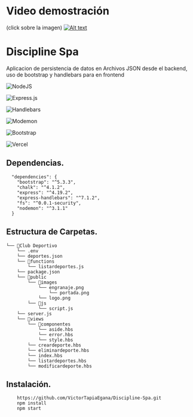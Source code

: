 
# Video demostración
(click sobre la imagen)
[![Alt text](https://www.atestrategiasysoluciones.com/wp-content/uploads/2020/08/El-v%C3%ADdeo-es-el-rey.jpg)](https://www.loom.com/share/09d971b1b8b34313be35c1a0c23c2b5a?sid=d05099b5-32bc-4251-9bab-896b34614910)
# Discipline Spa

Aplicacion de persistencia de datos en Archivos JSON desde el backend, uso de bootstrap y handlebars para en frontend

![NodeJS](https://img.shields.io/badge/node.js-6DA55F?style=for-the-badge&logo=node.js&logoColor=white)

![Express.js](https://img.shields.io/badge/express.js-%23404d59.svg?style=for-the-badge&logo=express&logoColor=%2361DAFB)

![Handlebars]( https://img.shields.io/badge/Handlebars.js-000000.svg?style=for-the-badge&logo=handlebarsdotjs&logoColor=white)

![Modemon](https://img.shields.io/badge/Nodemon-76D04B.svg?style=for-the-badge&logo=Nodemon&logoColor=white)

![Bootstrap](https://img.shields.io/badge/Bootstrap-7952B3.svg?style=for-the-badge&logo=Bootstrap&logoColor=white)

![Vercel](https://img.shields.io/badge/Vercel-000000.svg?style=for-the-badge&logo=Vercel&logoColor=white)
## Dependencias.

```
  "dependencies": {
    "bootstrap": "^5.3.3",
    "chalk": "^4.1.2",
    "express": "^4.19.2",
    "express-handlebars": "^7.1.2",
    "fs": "^0.0.1-security",
    "nodemon": "^3.1.1"
  }
```


## Estructura de Carpetas.


```
└── 📁Club Deportivo
    └── .env    
    └── deportes.json
    └── 📁functions
        └── listardeportes.js    
    └── package.json
    └── 📁public
        └── 📁images
            └── engranaje.png            
                └── portada.png
            └── logo.png
        └── 📁js
            └── script.js    
    └── server.js
    └── 📁views
        └── 📁componentes
            └── aside.hbs
            └── error.hbs
            └── style.hbs
        └── creardeporte.hbs
        └── eliminardeporte.hbs
        └── index.hbs
        └── listardeportes.hbs
        └── modificardeporte.hbs

```

## Instalación.

```
    https://github.com/VictorTapiaEgana/Discipline-Spa.git
    npm install
    npm start

```